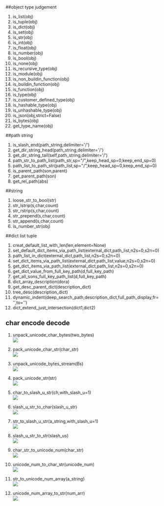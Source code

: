##object type judgement
1. is_list(obj) 
2. is_tuple(obj)
3. is_dict(obj)
4. is_set(obj)
5. is_str(obj)
6. is_int(obj)
7. is_float(obj)
8. is_number(obj)
9. is_bool(obj)
10. is_none(obj)
11. is_recursive_type(obj)
12. is_module(obj)
13. is_non_buildin_function(obj)
14. is_buildin_function(obj)
15. is_function(obj)
16. is_type(obj)
17. is_customer_defined_type(obj)
18. is_hashable_type(obj)
19. is_unhashable_type(obj)
20. is_json(obj,strict=False)
21. is_bytes(obj)
22. get_type_name(obj)


##path string
1. is_slash_end(path_string,delimiter='/')  
2. get_dir_string_head(path_string,delimiter='/')  
3. get_dir_string_tail(self,path_string,delimiter='/')  
4. path_str_to_path_list(path_str,sp="/",keep_head_sp=0,keep_end_sp=0)
5. path_list_to_path_str(path_list,sp="/",keep_head_sp=0,keep_end_sp=0)
6. is_parent_path(son,parent)
7. get_parent_path(son)
8. get_rel_path(abs)


##string
1. loose_str_to_bool(str)  
2. str_lstrip(s,char,count)  
3. str_rstrip(s,char,count)  
4. str_prepend(s,char,count)
5. str_append(s,char,count)  
6. is_number_str(obj)

##dict list tuple
1. creat_default_list_with_len(len,element=None)  
2. set_default_dict_items_via_path_list(external_dict,path_list,n2s=0,s2n=0)  
3. path_list_in_dict(external_dict,path_list,n2s=0,s2n=0)  
4. set_dict_items_via_path_list(external_dict,path_list,value,n2s=0,s2n=0)  
5. get_dict_items_via_path_list(external_dict,path_list,n2s=0,s2n=0)  
6. get_dict_value_from_full_key_path(d,full_key_path)  
7. get_all_sons_full_key_path_list(d,full_key_path)  
8. dict_array_description(dora)
9. get_desc_parent_dict(description_dict)
10. tree_desc(description_dict)
11. dynamic_indent(deep_search_path,description_dict,full_path_display,fr='',to='')
12. dict_extend_just_intersection(dict1,dict2)



## char encode decode  
1. unpack_unicode_char_bytes(two_bytes)  
![](Images/utils.unpack_unicode_char_bytes.png)  

2. pack_unicode_char_str(char_str)  
![](Images/utils.pack_unicode_char_str.png)  

3. unpack_unicode_bytes_stream(Bs)  
![](Images/utils.unpack_unicode_bytes_stream.png)  

4. pack_unicode_str(str)  
![](Images/utils.pack_unicode_str.png) 

5. char_to_slash_u_str(ch,with_slash_u=1)  
![](Images/utils.char_to_slash_u_str.png) 

6. slash_u_str_to_char(slash_u_str)  
![](Images/utils.slash_u_str_to_char.png) 

7. str_to_slash_u_str(a_string,with_slash_u=1)  
![](Images/utils.str_to_slash_u_str.png)

8. slash_u_str_to_str(slash_us)  
![](Images/utils.slash_u_str_to_str.png)

9. char_str_to_unicode_num(char_str)  
![](Images/utils.char_str_to_unicode_num.png)

10. unicode_num_to_char_str(unicode_num)  
![](Images/utils.unicode_num_to_char_str.png)

11. str_to_unicode_num_array(a_string)  
![](Images/utils.str_to_unicode_num_array.png)

12. unicode_num_array_to_str(num_arr)  
![](Images/utils.unicode_num_array_to_str.png)



